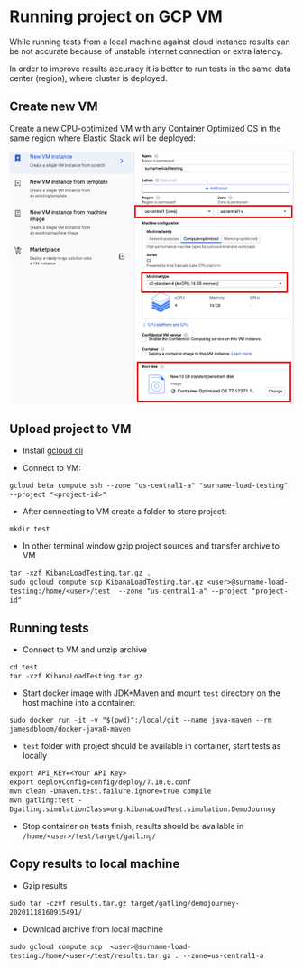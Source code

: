 # Running project on GCP VM

While running tests from a local machine against cloud instance results can
be not accurate because of unstable internet connection or extra latency.

In order to improve results accuracy it is better to run tests in the same data center
(region), where cluster is deployed.

## Create new VM

Create a new CPU-optimized VM with any Container Optimized OS in the same region where
Elastic Stack will be deployed:

![New VM](New_VM.png)

## Upload project to VM

- Install [gcloud cli](https://cloud.google.com/sdk/docs/install)

- Connect to VM:
```
gcloud beta compute ssh --zone "us-central1-a" "surname-load-testing" --project "<project-id>"
```

- After connecting to VM create a folder to store project:
```
mkdir test
```

- In other terminal window gzip project sources and transfer archive to VM
```
tar -xzf KibanaLoadTesting.tar.gz .
sudo gcloud compute scp KibanaLoadTesting.tar.gz <user>@surname-load-testing:/home/<user>/test  --zone "us-central1-a" --project "project-id"
```

## Running tests

- Connect to VM and unzip archive
```
cd test
tar -xzf KibanaLoadTesting.tar.gz
```

- Start docker image with JDK+Maven and mount `test` directory on the host machine into a container:
```
sudo docker run -it -v "$(pwd)":/local/git --name java-maven --rm jamesdbloom/docker-java8-maven
```

- `test` folder with project should be available in container, start tests as locally
```
export API_KEY=<Your API Key>
export deployConfig=config/deploy/7.10.0.conf
mvn clean -Dmaven.test.failure.ignore=true compile
mvn gatling:test -Dgatling.simulationClass=org.kibanaLoadTest.simulation.DemoJourney
```

- Stop container on tests finish, results should be available in `/home/<user>/test/target/gatling/`
 
## Copy results to local machine
- Gzip results
```
sudo tar -czvf results.tar.gz target/gatling/demojourney-20201118160915491/
``` 
- Download archive from local machine
```
sudo gcloud compute scp  <user>@surname-load-testing:/home/<user>/test/results.tar.gz . --zone=us-central1-a
```



